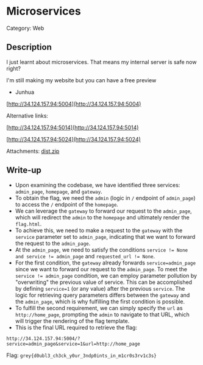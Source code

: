 # Microservices
Category: Web

## Description
I just learnt about microservices. That means my internal server is safe now right?

I'm still making my website but you can have a free preview

- Junhua

[http://34.124.157.94:5004](http://34.124.157.94:5004)

Alternative links: 

[http://34.124.157.94:5014](http://34.124.157.94:5014)

[http://34.124.157.94:5024](http://34.124.157.94:5024)

Attachments: [dist.zip](attachments/dist.zip)

## Write-up
- Upon examining the codebase, we have identified three services: `admin_page`, `homepage`, and `gateway`.
- To obtain the flag, we need the `admin` (logic in `/` endpoint of `admin_page`) to access the `/` endpoint of the `homepage`.
- We can leverage the `gateway` to forward our request to the `admin_page`, which will redirect the `admin` to the `homepage` and ultimately render the `flag.html`.
- To achieve this, we need to make a request to the `gateway` with the `service` parameter set to `admin_page`, indicating that we want to forward the request to the `admin_page`.
- At the `admin_page`, we need to satisfy the conditions `service != None and service != admin_page` and `requested_url != None`.
- For the first condition, the `gateway` already forwards `service=admin_page` since we want to forward our request to the `admin_page`. To meet the `service != admin_page` condition, we can employ parameter pollution by "overwriting" the previous value of service. This can be accomplished by defining `service=1` (or any value) after the previous `service`. The logic for retrieving query parameters differs between the `gateway` and the `admin_page`, which is why fulfilling the first condition is possible.
- To fulfill the second requirement, we can simply specify the `url` as `http://home_page`, prompting the `admin` to navigate to that URL, which will trigger the rendering of the flag template.
- This is the final URL required to retrieve the flag:
```
http://34.124.157.94:5004/?service=admin_page&service=1&url=http://home_page
```

Flag: `grey{d0ubl3_ch3ck_y0ur_3ndp0ints_in_m1cr0s3rv1c3s}`
